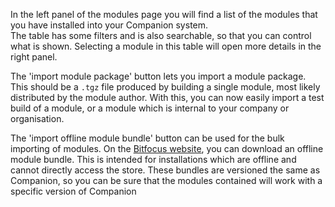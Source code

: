 In the left panel of the modules page you will find a list of the modules that you have installed into your Companion system.  
The table has some filters and is also searchable, so that you can control what is shown. Selecting a module in this table will open more details in the right panel.

The 'import module package' button lets you import a module package. This should be a `.tgz` file produced by building a single module, most likely distributed by the module author. With this, you can now easily import a test build of a module, or a module which is internal to your company or organisation.

The 'import offline module bundle' button can be used for the bulk importing of modules. On the [Bitfocus website](https://bitfocus.io/download), you can download an offline module bundle. This is intended for installations which are offline and cannot directly access the store. These bundles are versioned the same as Companion, so you can be sure that the modules contained will work with a specific version of Companion
